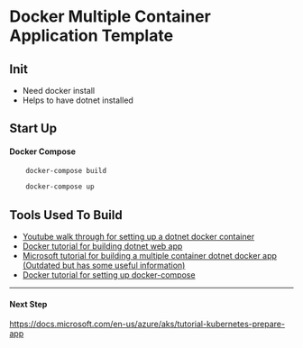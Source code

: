 # Docker Multiple Container Application Template

## Init
* Need docker install 
* Helps to have dotnet installed 

## Start Up
#### Docker Compose
``` Bash
    docker-compose build
```
``` Bash
    docker-compose up
```

## Tools Used To Build 
* [Youtube walk through for setting up a dotnet docker container](https://www.youtube.com/watch?v=3s-RfwvijpY&t=583s)
* [Docker tutorial for building dotnet web app](https://docs.docker.com/samples/dotnetcore/)
* [Microsoft tutorial for building a multiple container dotnet docker app (Outdated but has some useful information)](https://docs.microsoft.com/en-us/visualstudio/containers/tutorial-multicontainer?view=vs-2022)
* [Docker tutorial for setting up docker-compose](https://docs.docker.com/compose/gettingstarted/)
***
#### Next Step
https://docs.microsoft.com/en-us/azure/aks/tutorial-kubernetes-prepare-app